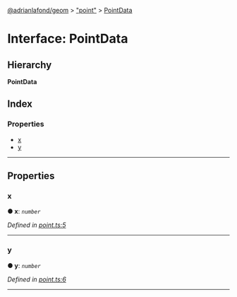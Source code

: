 [@adrianlafond/geom](../README.md) > ["point"](../modules/_point_.md) > [PointData](../interfaces/_point_.pointdata.md)

# Interface: PointData

## Hierarchy

**PointData**

## Index

### Properties

* [x](_point_.pointdata.md#x)
* [y](_point_.pointdata.md#y)

---

## Properties

<a id="x"></a>

###  x

**● x**: *`number`*

*Defined in [point.ts:5](https://github.com/adrianlafond/geom/blob/3526ca8/src/point.ts#L5)*

___
<a id="y"></a>

###  y

**● y**: *`number`*

*Defined in [point.ts:6](https://github.com/adrianlafond/geom/blob/3526ca8/src/point.ts#L6)*

___

